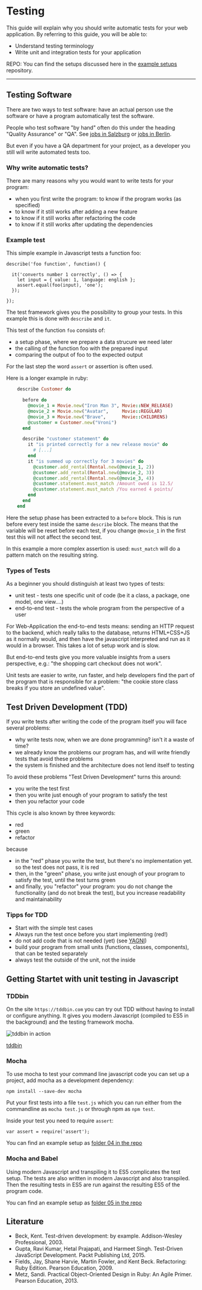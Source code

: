 Testing 
=======

This guide will explain why you should write automatic tests
for your web application. 
By referring to this guide, you will be able to:

* Understand testing terminology
* Write unit and integration tests for your application


REPO: You can find the setups discussed here in the [example setups](https://github.com/web-engineering/example-setups) repository.

---------------------------------------------------------------------------

Testing Software
----------------

There are two ways to test software:  have an actual person
use the software or have a program automatically test the software.

People who test software "by hand" often do this under the heading
"Quality Assurance" or "QA".  See [jobs in Salzburg](http://www.karriere.at/jobs/software-quality-assurance-tester/salzburg)  or [jobs in Berlin](http://de.indeed.com/Software-Quality-Assurance-Jobs-in-Berlin).

But even if you have a QA department for your project, as a developer
you still will write automated tests too.


### Why write automatic tests?

There are many reasons why you would want to write tests for your program:

* when you first write the program: to know if the program works (as specified)
* to know if it still works after adding a new feature
* to know if it still works after refactoring the code
* to know if it still works after updating the dependencies


### Example test

This simple example in Javascript tests a function foo:

    describe('foo function', function() {
      
      it('converts number 1 correctly', () => {
        let input = { value: 1, language: english };
        assert.equal(foo(input), 'one');
      });

    });

The test framework gives you the possibility to group your
tests. In this example this is done with `describe` and `it`.

This test of the function `foo` consists of:

* a setup phase, where we prepare a data strucure we need later
* the calling of the function foo with the prepared input
* comparing the output of foo to the expected output

For the last step the word `assert` or assertion is often used.

Here is a longer example in ruby:

```ruby
    describe Customer do

      before do
        @movie_1 = Movie.new("Iron Man 3", Movie::NEW_RELEASE)
        @movie_2 = Movie.new("Avatar",     Movie::REGULAR)
        @movie_3 = Movie.new("Brave",      Movie::CHILDRENS)
        @customer = Customer.new("Vroni")
      end

      describe "customer statement" do
        it "is printed correctly for a new release movie" do
          # [...]
        end
        it "is summed up correctly for 3 movies" do
          @customer.add_rental(Rental.new(@movie_1, 2))
          @customer.add_rental(Rental.new(@movie_2, 3))
          @customer.add_rental(Rental.new(@movie_3, 4))
          @customer.statement.must_match /Amount owed is 12.5/
          @customer.statement.must_match /You earned 4 points/
        end 
      end
    end
```

Here the setup phase has been extracted to a `before` block.
This is run before every test inside the same `describe` block. 
The means that the variable will be reset before each test,
if you change `@movie_1` in the first test this will not affect
the second test.

In this example a more complex assertion is used: `must_match` will
do a pattern match on the resulting string.

### Types of Tests

As a beginner you should distinguish at least two types of tests:

* unit test - tests one specific unit of code (be it a class, a package, one model, one view....)
* end-to-end test - tests the whole program from the perspective of a user

For Web-Application the end-to-end tests means: sending an HTTP request
to the backend, which really talks to the database, returns HTML+CSS+JS as
it normally would, and then have the javascript interpreted and run as
it would in a browser.  This takes a lot of setup work and is slow.

But end-to-end tests give you more valuable insights from a users
perspective, e.g.: "the shopping cart checkout does not work".

Unit tests are easier to write, run faster, and help developers find the part of the program that is
responsible for a problem: "the cookie store class breaks if you store an undefined value".


Test Driven Development (TDD)
-----------------

If you write tests after writing the code of the program itself 
you will face several problems:

* why write tests now, when we are done programming? isn't it a waste of time?
* we already know the problems our program has, and will write friendly tests that avoid these problems
* the system is finished and the architecture does not lend itself to testing

To avoid these problems  "Test Driven Development" turns this around:

* you write the test first
* then you write just enough of your program to satisfy the test
* then you refactor your code 

This cycle is also known by three keywords:

* red
* green
* refactor

because

* in the "red" phase you write the test, but there's no implementation yet. so the test does not pass, it is red
* then, in the "green" phase, you write just enough of your program to satisfy the test, until the test turns green
* and finally, you "refactor" your program: you do not change the functionality (and do not break the test), but you increase readability and maintainability



### Tipps for TDD

* Start with the simple test cases 
* Always run the test once before you start implementing (red!)
* do not add code that is not needed (yet) (see [YAGNI](https://en.wikipedia.org/wiki/You_aren%27t_gonna_need_it))
* build your program from small units (functions, classes, components), that can be tested separately
* always test the outside of the unit, not the inside 


Getting Startet with unit testing in Javascript
----------------



### TDDbin


On the site `https://tddbin.com` you can try out TDD without having to install or configure anything.  It gives you modern Javascript  (compiled to ES5 in the background) and the testing framework mocha.


![tddbin in action](images/tddbin.png)

[tddbin](http://tddbin.com/#?kata=es6/language/class/creation)


### Mocha

To use mocha to test your command line javascript code
you can set up a project, add mocha as a development dependency:

```
npm install --save-dev mocha
```

Put your first tests into a file `test.js` which you can run
either from the commandline as `mocha test.js` or through npm
as `npm test`.

Inside your test you need to require `assert`:

```
var assert = require('assert');
```

You can find an example setup as [folder 04 in the repo](https://github.com/web-engineering/example-setups/tree/master/04-testing)

### Mocha and Babel

Using modern Javascript and transpiling it to ES5 complicates the test setup.
The tests are also written in modern Javascript and also transpiled.
Then the resulting tests in ES5 are run against the resulting ES5 of the program code.

You can find an example setup as [folder 05 in the repo](https://github.com/web-engineering/example-setups/tree/master/05-testing-babel)



Literature
---------

* Beck, Kent. Test-driven development: by example. Addison-Wesley Professional, 2003.
* Gupta, Ravi Kumar, Hetal Prajapati, and Harmeet Singh. Test-Driven JavaScript Development. Packt Publishing Ltd, 2015.
* Fields, Jay, Shane Harvie, Martin Fowler, and Kent Beck. Refactoring: Ruby Edition. Pearson Education, 2009.
* Metz, Sandi. Practical Object-Oriented Design in Ruby: An Agile Primer. Pearson Education, 2013.




